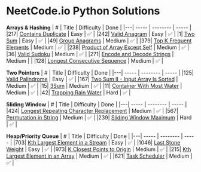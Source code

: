 # NeetCode.io Python Solutions

**Arrays & Hashing**
| # | Title | Difficulty | Done |
|---| ----- | -------- | ----- |
|217| [Contains Duplicate](https://leetcode.com/problems/contains-duplicate/) | Easy | ✅ |
|242| [Valid Anagram](https://leetcode.com/problems/valid-anagram/) | Easy | ✅ |
|1| [Two Sum](https://leetcode.com/problems/two-sum/) | Easy | ✅ |
|49| [Group Anagrams](https://leetcode.com/problems/group-anagrams/) | Medium | ✅ |
|379| [Top K Frequent Elements](https://leetcode.com/problems/top-k-frequent-elements/) | Medium | ✅ |
|238| [Product of Array Except Self](https://leetcode.com/problems/product-of-array-except-self/) | Medium | ✅ |
|36| [Valid Sudoku](https://leetcode.com/problems/valid-sudoku/) | Medium | ✅ |
|271| [Encode and Decode Strings](https://leetcode.com/problems/encode-and-decode-strings/) | Medium | |
|128| [Longest Consecutive Sequence](https://leetcode.com/problems/longest-consecutive-sequence/) | Medium | ✅ |

**Two Pointers**
| # | Title | Difficulty | Done |
|---| ----- | -------- | ----- |
|125| [Valid Palindrome](https://leetcode.com/problems/valid-palindrome/) | Easy | ✅ |
|167| [Two Sum II - Input Array Is Sorted](https://leetcode.com/problems/two-sum-ii-input-array-is-sorted/) | Medium | ✅ |
|15| [3Sum](https://leetcode.com/problems/3sum/) | Medium | ✅ |
|11| [Container With Most Water](https://leetcode.com/problems/container-with-most-water/) | Medium | ✅ |
|42| [Trapping Rain Water](https://leetcode.com/problems/trapping-rain-water/) | Hard | ✅ |

**Sliding Window**
| # | Title | Difficulty | Done |
|---| ----- | -------- | ----- |
|424| [Longest Repeating Character Replacement](https://leetcode.com/problems/longest-repeating-character-replacement/) | Medium | ✅ |
|567| [Permutation in String](https://leetcode.com/problems/permutation-in-string/) | Medium | ✅ |
|239| [Sliding Window Maximum](https://leetcode.com/problems/sliding-window-maximum/) | Hard | ✅ |

**Heap/Priority Queue**
| # | Title | Difficulty | Done |
|---| ----- | -------- | ----- |
|703| [Kth Largest Element in a Stream](https://leetcode.com/problems/kth-largest-element-in-a-stream/) | Easy | ✅ |
|1046| [Last Stone Weight](https://leetcode.com/problems/last-stone-weight/) | Easy | ✅ |
|973| [K Closest Points to Origin](https://leetcode.com/problems/k-closest-points-to-origin/) | Medium | ✅ |
|215| [Kth Largest Element in an Array](https://leetcode.com/problems/kth-largest-element-in-an-array/) | Medium | ✅ |
|621| [Task Scheduler](https://leetcode.com/problems/task-scheduler/) | Medium | ✅ |
